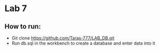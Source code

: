 # Lab 7

## How to run:
 - Git clone https://github.com/Taras-777/LAB_DB.git
 - Run db.sql in the workbench to create a database and enter data into it

